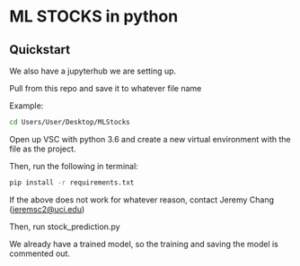 # ML STOCKS in python

## Quickstart

We also have a jupyterhub we are setting up.

Pull from this repo and save it to whatever file name

Example:
```bash
cd Users/User/Desktop/MLStocks
```

Open up VSC with python 3.6 and create a new virtual environment with the file as the project.

Then, run the following in terminal:

```bash
pip install -r requirements.txt
```
If the above does not work for whatever reason, contact Jeremy Chang (jeremsc2@uci.edu)

Then, run stock_prediction.py

We already have a trained model, so the training and saving the model is commented out.

